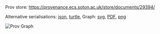 
Prov store: https://provenance.ecs.soton.ac.uk/store/documents/29394/
	
Alternative serialisations: [json](https://provenance.ecs.soton.ac.uk/store/documents/29394.json), [turtle](https://provenance.ecs.soton.ac.uk/store/documents/29394.ttl), 
Graph: [svg](https://provenance.ecs.soton.ac.uk/store/documents/29394.svg), [PDF](https://provenance.ecs.soton.ac.uk/store/documents/29394.pdf), [png](https://provenance.ecs.soton.ac.uk/store/documents/29394.png)

![Prov Graph](https://provenance.ecs.soton.ac.uk/store/documents/29394.png)

		